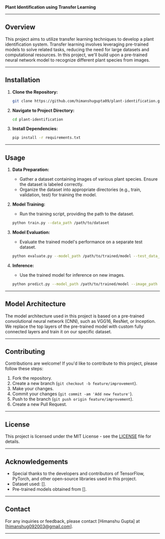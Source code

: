 **Plant Identification using Transfer Learning**

---

## Overview

This project aims to utilize transfer learning techniques to develop a plant identification system. Transfer learning involves leveraging pre-trained models to solve related tasks, reducing the need for large datasets and computational resources. In this project, we'll build upon a pre-trained neural network model to recognize different plant species from images.

---

## Installation

1. **Clone the Repository:**
   ```bash
   git clone https://github.com/himanshugupta09/plant-identification.git
   ```

2. **Navigate to Project Directory:**
   ```bash
   cd plant-identification
   ```

3. **Install Dependencies:**
   ```bash
   pip install -r requirements.txt
   ```

---

## Usage

1. **Data Preparation:**
   - Gather a dataset containing images of various plant species. Ensure the dataset is labeled correctly.
   - Organize the dataset into appropriate directories (e.g., train, validation, test) for training the model.

2. **Model Training:**
   - Run the training script, providing the path to the dataset.
   ```bash
   python train.py --data_path /path/to/dataset
   ```

3. **Model Evaluation:**
   - Evaluate the trained model's performance on a separate test dataset.
   ```bash
   python evaluate.py --model_path /path/to/trained/model --test_data_path /path/to/test/dataset
   ```

4. **Inference:**
   - Use the trained model for inference on new images.
   ```bash
   python predict.py --model_path /path/to/trained/model --image_path /path/to/image
   ```

---

## Model Architecture

The model architecture used in this project is based on a pre-trained convolutional neural network (CNN), such as VGG16, ResNet, or Inception. We replace the top layers of the pre-trained model with custom fully connected layers and train it on our specific dataset.

---

## Contributing

Contributions are welcome! If you'd like to contribute to this project, please follow these steps:

1. Fork the repository.
2. Create a new branch (`git checkout -b feature/improvement`).
3. Make your changes.
4. Commit your changes (`git commit -am 'Add new feature'`).
5. Push to the branch (`git push origin feature/improvement`).
6. Create a new Pull Request.

---

## License

This project is licensed under the MIT License - see the [LICENSE](LICENSE) file for details.

---

## Acknowledgements

- Special thanks to the developers and contributors of TensorFlow, PyTorch, and other open-source libraries used in this project.
- Dataset used: [].
- Pre-trained models obtained from [].

---

## Contact

For any inquiries or feedback, please contact [Himanshu Gupta] at [himanshug092003@gmail.com].

---
